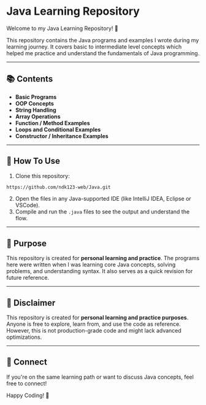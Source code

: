 # Java Learning Repository

Welcome to my Java Learning Repository! 🚀

This repository contains the Java programs and examples I wrote during my learning journey. It covers basic to intermediate level concepts which helped me practice and understand the fundamentals of Java programming.

---

## 📚 Contents

- **Basic Programs**
- **OOP Concepts**
- **String Handling**
- **Array Operations**
- **Function / Method Examples**
- **Loops and Conditional Examples**
- **Constructor / Inheritance Examples**

---

## 🔧 How To Use

1. Clone this repository:
```bash
https://github.com/ndk123-web/Java.git
```
2. Open the files in any Java-supported IDE (like IntelliJ IDEA, Eclipse or VSCode).
3. Compile and run the `.java` files to see the output and understand the flow.

---

## 📅 Purpose

This repository is created for **personal learning and practice**. The programs here were written when I was learning core Java concepts, solving problems, and understanding syntax. It also serves as a quick revision for future reference.

---

## 🚨 Disclaimer

This repository is created for **personal learning and practice purposes**.
Anyone is free to explore, learn from, and use the code as reference.
However, this is not production-grade code and might lack advanced optimizations.

---

## 🚀 Connect
If you're on the same learning path or want to discuss Java concepts, feel free to connect!

Happy Coding! 🤖

